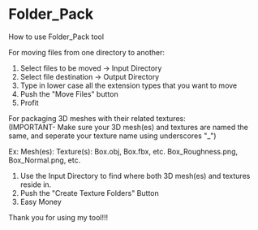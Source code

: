 # Folder_Pack
How to use Folder_Pack tool  

For moving files from one directory to another:  

1. Select files to be moved -> Input Directory 
2. Select file destination -> Output Directory 
3. Type in lower case all the extension types that you want to move 
4. Push the "Move Files" button 
5. Profit  

For packaging 3D meshes with their related textures:  
(IMPORTANT- Make sure your 3D mesh(es) and textures are named the same, 
and seperate your texture name using underscores "_")  

Ex:   Mesh(es):                           Texture(s):
Box.obj, Box.fbx, etc.     Box_Roughness.png, Box_Normal.png, etc.  

1. Use the Input Directory to find where both 3D mesh(es) and textures reside in. 
2. Push the "Create Texture Folders" Button 
3. Easy Money  

Thank you for using my tool!!!
